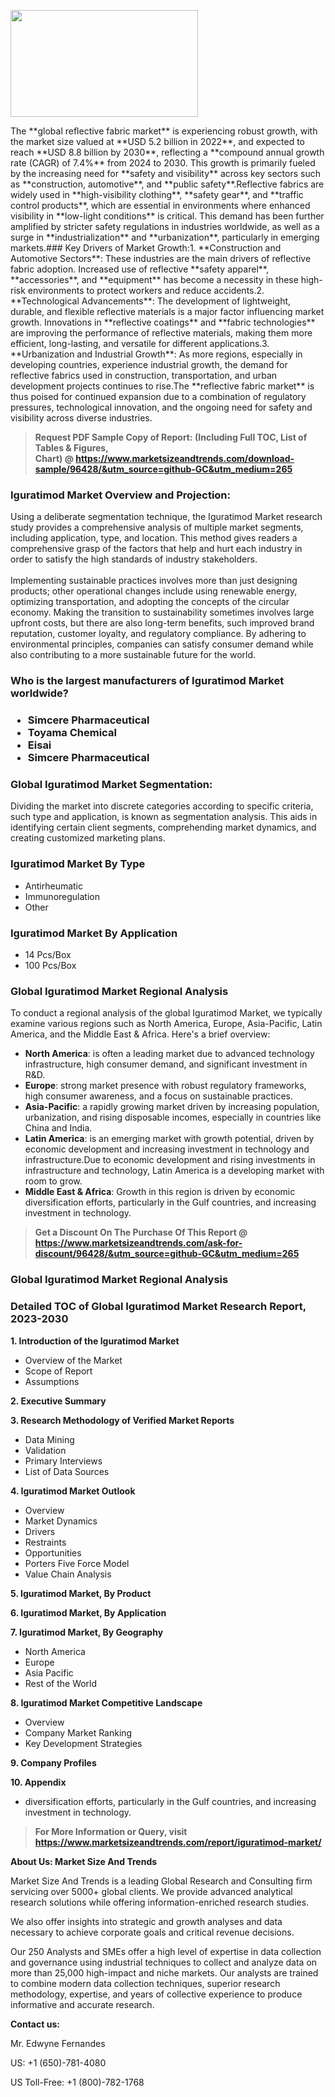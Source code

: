 <p><img class="alignnone size-medium wp-image-20088" src="https://ffe5etoiles.com/wp-content/uploads/2024/12/MST1-300x171.png" alt="" width="300" height="171" /></p>The **global reflective fabric market** is experiencing robust growth, with the market size valued at **USD 5.2 billion in 2022**, and expected to reach **USD 8.8 billion by 2030**, reflecting a **compound annual growth rate (CAGR) of 7.4%** from 2024 to 2030. This growth is primarily fueled by the increasing need for **safety and visibility** across key sectors such as **construction, automotive**, and **public safety**.Reflective fabrics are widely used in **high-visibility clothing**, **safety gear**, and **traffic control products**, which are essential in environments where enhanced visibility in **low-light conditions** is critical. This demand has been further amplified by stricter safety regulations in industries worldwide, as well as a surge in **industrialization** and **urbanization**, particularly in emerging markets.### Key Drivers of Market Growth:1. **Construction and Automotive Sectors**: These industries are the main drivers of reflective fabric adoption. Increased use of reflective **safety apparel**, **accessories**, and **equipment** has become a necessity in these high-risk environments to protect workers and reduce accidents.2. **Technological Advancements**: The development of lightweight, durable, and flexible reflective materials is a major factor influencing market growth. Innovations in **reflective coatings** and **fabric technologies** are improving the performance of reflective materials, making them more efficient, long-lasting, and versatile for different applications.3. **Urbanization and Industrial Growth**: As more regions, especially in developing countries, experience industrial growth, the demand for reflective fabrics used in construction, transportation, and urban development projects continues to rise.The **reflective fabric market** is thus poised for continued expansion due to a combination of regulatory pressures, technological innovation, and the ongoing need for safety and visibility across diverse industries.</p><blockquote id="" class=""><strong>Request PDF Sample Copy of Report: (Including Full TOC, List of Tables &amp; Figures, Chart)&nbsp;@&nbsp;<strong><a href="https://www.marketsizeandtrends.com/download-sample/96428/&utm_source=github-GC&utm_medium=265" target="_blank">https://www.marketsizeandtrends.com/download-sample/96428/&utm_source=github-GC&utm_medium=265</a></strong></strong></blockquote><h3 id="" class="">Iguratimod Market&nbsp;Overview and Projection:</h3><p id="" class="">Using a deliberate segmentation technique, the Iguratimod Market research study provides a comprehensive analysis of multiple market segments, including application, type, and location. This method gives readers a comprehensive grasp of the factors that help and hurt each industry in order to satisfy the high standards of industry stakeholders. <br /> <br />Implementing sustainable practices involves more than just designing products; other operational changes include using renewable energy, optimizing transportation, and adopting the concepts of the circular economy. Making the transition to sustainability sometimes involves large upfront costs, but there are also long-term benefits, such improved brand reputation, customer loyalty, and regulatory compliance. By adhering to environmental principles, companies can satisfy consumer demand while also contributing to a more sustainable future for the world.</p><h3 id="" class="">Who is the largest manufacturers of&nbsp;Iguratimod Market worldwide?</h3><h3 class=""><p><ul><li>Simcere Pharmaceutical </li><li> Toyama Chemical </li><li> Eisai </li><li> Simcere Pharmaceutical</li></ul></p></h3><h3 id="" class="">Global&nbsp;Iguratimod Market Segmentation:</h3><p id="" class="">Dividing the market into discrete categories according to specific criteria, such type and application, is known as segmentation analysis. This aids in identifying certain client segments, comprehending market dynamics, and creating customized marketing plans.</p><h3 id="" class="">Iguratimod Market&nbsp;By Type</h3><p><p><ul><li>Antirheumatic </li><li> Immunoregulation </li><li> Other</p></li></ul></p></p><h3 id="" class="">Iguratimod Market&nbsp;By Application</h3><p class=""><p><ul><li>14 Pcs/Box </li><li> 100 Pcs/Box</li></ul></p></p><h3 id="" class="">Global Iguratimod Market Regional Analysis</h3><p id="" class="">To conduct a regional analysis of the global Iguratimod Market, we typically examine various regions such as North America, Europe, Asia-Pacific, Latin America, and the Middle East &amp; Africa. Here's a brief overview:</p><ul><li><strong>North America</strong>: is often a leading market due to advanced technology infrastructure, high consumer demand, and significant investment in R&amp;D.</li><li><strong>Europe</strong>: strong market presence with robust regulatory frameworks, high consumer awareness, and a focus on sustainable practices.</li><li><strong>Asia-Pacific</strong>: a rapidly growing market driven by increasing population, urbanization, and rising disposable incomes, especially in countries like China and India.</li><li><strong>Latin America</strong>: is an emerging market with growth potential, driven by economic development and increasing investment in technology and infrastructure.Due to economic development and rising investments in infrastructure and technology, Latin America is a developing market with room to grow.</li><li><strong>Middle East &amp; Africa</strong>: Growth in this region is driven by economic diversification efforts, particularly in the Gulf countries, and increasing investment in technology.</li></ul><blockquote id="" class=""><strong>Get a Discount On The Purchase Of This Report @ <strong><a href="https://www.marketsizeandtrends.com/ask-for-discount/96428/&utm_source=github-GC&utm_medium=265" target="_blank">https://www.marketsizeandtrends.com/ask-for-discount/96428/&utm_source=github-GC&utm_medium=265</a></strong></strong></blockquote><h3 id="" class="">Global Iguratimod Market Regional Analysis</h3><h3 id="" class="">Detailed TOC of Global Iguratimod Market Research Report, 2023-2030</h3><p id="" class=""><strong>1. Introduction of the Iguratimod Market</strong></p><ul><li>Overview of the Market</li><li>Scope of Report</li><li>Assumptions</li></ul><p id="" class=""><strong>2. Executive Summary</strong></p><p id="" class=""><strong>3. Research Methodology of Verified Market Reports</strong></p><ul><li>Data Mining</li><li>Validation</li><li>Primary Interviews</li><li>List of Data Sources</li></ul><p id="" class=""><strong>4. Iguratimod Market Outlook</strong></p><ul><li>Overview</li><li>Market Dynamics</li><li>Drivers</li><li>Restraints</li><li>Opportunities</li><li>Porters Five Force Model</li><li>Value Chain Analysis</li></ul><p id="" class=""><strong>5. Iguratimod Market, By Product</strong></p><p id="" class=""><strong>6. Iguratimod Market, By Application</strong></p><p id="" class=""><strong>7. Iguratimod Market, By Geography</strong></p><ul><li>North America</li><li>Europe</li><li>Asia Pacific</li><li>Rest of the World</li></ul><p id="" class=""><strong>8. Iguratimod Market Competitive Landscape</strong></p><ul><li>Overview</li><li>Company Market Ranking</li><li>Key Development Strategies</li></ul><p id="" class=""><strong>9. Company Profiles</strong></p><p id="" class=""><strong>10. Appendix</strong></p><ul><li>diversification efforts, particularly in the Gulf countries, and increasing investment in technology.</li></ul><blockquote id="" class=""><strong>For More Information or Query, visit <strong><strong><a href="https://www.marketsizeandtrends.com/report/iguratimod-market/" target="_blank">https://www.marketsizeandtrends.com/report/iguratimod-market/</a></strong></strong></strong></blockquote><p id="" class=""><strong>About Us: Market Size And Trends</strong></p><p id="" class="">Market Size And Trends is a leading Global Research and Consulting firm servicing over 5000+ global clients. We provide advanced analytical research solutions while offering information-enriched research studies.</p><p id="" class="">We also offer insights into strategic and growth analyses and data necessary to achieve corporate goals and critical revenue decisions.</p><p id="" class="">Our 250 Analysts and SMEs offer a high level of expertise in data collection and governance using industrial techniques to collect and analyze data on more than 25,000 high-impact and niche markets. Our analysts are trained to combine modern data collection techniques, superior research methodology, expertise, and years of collective experience to produce informative and accurate research.</p><p id="" class=""><strong>Contact us:</strong></p><p id="" class="">Mr. Edwyne Fernandes</p><p id="" class="">US: +1 (650)-781-4080</p><p id="" class="">US Toll-Free: +1 (800)-782-1768</p>
